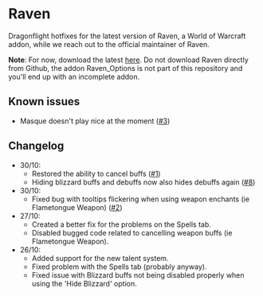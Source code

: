 # Raven
Dragonflight hotfixes for the latest version of Raven, a World of Warcraft addon, while we reach out to the official maintainer of Raven.

**Note**: For now, download the latest [here](https://dicebar.net/raven/). Do not download Raven directly from Github, the addon Raven_Options is not part of this repository and you'll end up with an incomplete addon.

## Known issues
- Masque doesn't play nice at the moment ([#3](https://github.com/Dicebar/raven/issues/3))

## Changelog
- 30/10:
  - Restored the ability to cancel buffs ([#1](https://github.com/Dicebar/raven/issues/1))
  - Hiding blizzard buffs and debuffs now also hides debuffs again ([#8](https://github.com/Dicebar/raven/issues/8))
- 30/10:
  - Fixed bug with tooltips flickering when using weapon enchants (ie Flametongue Weapon) ([#2](https://github.com/Dicebar/raven/issues/2))
- 27/10:
  - Created a better fix for the problems on the Spells tab.
  - Disabled bugged code related to cancelling weapon buffs (ie Flametongue Weapon).
- 26/10:
  - Added support for the new talent system.
  - Fixed problem with the Spells tab (probably anyway).
  - Fixed issue with Blizzard buffs not being disabled properly when using the 'Hide Blizzard' option.
